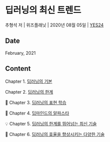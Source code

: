 # 딥러닝의 최신 트렌드

추형석 저 | 위즈플래닛 | 2020년 08월 05일 | [YES24](http://www.yes24.com/Product/Goods/91471013)

## Date

February, 2021

## Content

Chapter 1. [딥러닝의 기본](https://github.com/inyong37/Study/blob/master/II.%20Book/iii.%20Korean/딥러닝의%20최신%20트렌드/C01_BasicsOfDeepLearning.md)

Chapter 2. [딥러닝의 한계](https://github.com/inyong37/Study/blob/master/II.%20Book/iii.%20Korean/딥러닝의%20최신%20트렌드/C02_TheLimitationsOfDeepLearning.md)

:pencil: Chapter 3. [딥러닝의 표현 학습](https://github.com/inyong37/Study/blob/master/II.%20Book/iii.%20Korean/딥러닝의%20최신%20트렌드/C03_RepresentationLearningOfDeepLearning.md)

:palm_tree: Chapter 4. [딥마인드의 알파스타](https://github.com/inyong37/Study/blob/master/II.%20Book/iii.%20Korean/딥러닝의%20최신%20트렌드/C04_DeepMindAlphaStar.md)

:bulb: Chapter 5. [딥러닝의 한계를 뛰어넘는 최신 기술](https://github.com/inyong37/Study/blob/master/II.%20Book/iii.%20Korean/딥러닝의%20최신%20트렌드/C05_TheLatestTechnologyThatGoesBeyondTheLimitsOfDeepLearning.md)

:pencil: Chapter 6. [딥러닝의 효율을 향상시키는 다양한 기술](https://github.com/inyong37/Study/blob/master/II.%20Book/iii.%20Korean/딥러닝의%20최신%20트렌드/C06_VariousTechnologiesToImproveTheEfficiencyOfDeepLearning.md)
